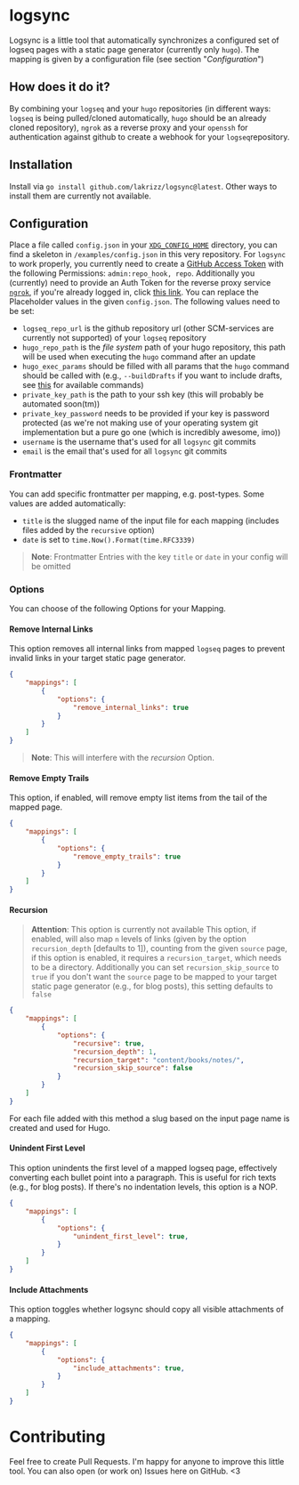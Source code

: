 

# logsync
Logsync is a little tool that automatically synchronizes a configured set of logseq pages with a static page generator (currently only `hugo`). The mapping is given by a configuration file (see section "*Configuration*")

## How does it do it?
By combining your `logseq` and your `hugo` repositories (in different ways: `logseq` is being pulled/cloned automatically, `hugo` should be an already cloned repository), `ngrok` as a reverse proxy and your `openssh` for authentication against github to create a webhook for your `logseq`repository.

## Installation

Install via `go install github.com/lakrizz/logsync@latest`. Other ways to install them are currently not available.

## Configuration
Place a file called `config.json` in your [`XDG_CONFIG_HOME`](https://wiki.archlinux.org/title/XDG_Base_Directory)  directory, you can find a skeleton in  `/examples/config.json` in this very repository. For `logsync` to work properly, you currently need to create a [GitHub Access Token](https://github.com/settings/tokens) with the following Permissions: `admin:repo_hook, repo`. Additionally you (currently) need to provide an Auth Token for the reverse proxy service [`ngrok`](https://ngrok.com/), if you're already logged in, click [this link](https://dashboard.ngrok.com/tunnels/authtokens). You can replace the Placeholder values in the given `config.json`. The following values need to be set:
- `logseq_repo_url` is the github repository url (other SCM-services are currently not supported) of your `logseq` repository 
- `hugo_repo_path` is the *file system* path of your hugo repository, this path will be used when executing the `hugo` command after an update
- `hugo_exec_params` should be filled with all params that the `hugo` command should be called with (e.g., `--buildDrafts` if you want to include drafts, see [this](https://gohugo.io/commands/hugo/) for available commands)
- `private_key_path` is the path to your ssh key (this will probably be automated soon(tm))
- `private_key_password` needs to be provided if your key is password protected (as we're not making use of your operating system git implementation but a pure go one (which is incredibly awesome, imo))
- `username` is the username that's used for all `logsync` git commits
- `email` is the email that's used for all `logsync` git commits

### Frontmatter
You can add specific frontmatter per mapping, e.g. post-types. Some values are added automatically:
- `title` is the slugged name of the input file for each mapping (includes files added by the `recursive` option)
- `date` is set to `time.Now().Format(time.RFC3339)`

> **Note**: Frontmatter Entries with the key `title` or `date` in your config will be omitted 

### Options
You can choose of the following Options for your Mapping.

#### Remove Internal Links

This option removes all internal links from mapped `logseq` pages to prevent invalid links in your target static page generator.
```json
{
    "mappings": [
        {
            "options": {
                "remove_internal_links": true
            }
        }
    ]
}
```

> **Note**: This will interfere with the *recursion* Option.

#### Remove Empty Trails

This option, if enabled, will remove empty list items from the tail of the mapped page. 
```json
{
    "mappings": [
        {
            "options": {
                "remove_empty_trails": true
            }
        }
    ]
}
```

#### Recursion
> **Attention**: This option is currently not available 
This option, if enabled, will also map `n` levels of links (given by the option `recursion_depth` [defaults to 1]), counting from the given `source` page, if this option is enabled, it requires a `recursion_target`, which needs to be a directory. Additionally you can set `recursion_skip_source` to `true` if you don't want the `source` page to be mapped to your target static page generator (e.g., for blog posts), this setting defaults to `false`

```json
{
    "mappings": [
        {
            "options": {
                "recursive": true,
                "recursion_depth": 1,
                "recursion_target": "content/books/notes/",
                "recursion_skip_source": false
            }
        }
    ]
}
```
For each file added with this method a slug based on the input page name is created and used for Hugo.

#### Unindent First Level

This option unindents the first level of a mapped logseq page, effectively converting each bullet point into a paragraph. This is useful for rich texts (e.g., for blog posts). If there's no indentation levels, this option is a NOP.

```json
{
    "mappings": [
        {
            "options": {
                "unindent_first_level": true,
            }
        }
    ]
}
```

#### Include Attachments
This option toggles whether logsync should copy all visible attachments of a mapping. 


```json
{
    "mappings": [
        {
            "options": {
                "include_attachments": true,
            }
        }
    ]
}
```

# Contributing
Feel free to create Pull Requests. I'm happy for anyone to improve this little tool. You can also open (or work on) Issues here on GitHub. <3
